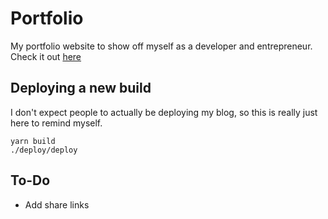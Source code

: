 # Portfolio

My portfolio website to show off myself as a developer and entrepreneur. Check it out [here](http://jakekinsella.com)

## Deploying a new build

I don't expect people to actually be deploying my blog, so this is really just here to remind myself.

`yarn build`  
`./deploy/deploy`

## To-Do

- Add share links

